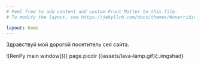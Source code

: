 ```yaml
---
# Feel free to add content and custom Front Matter to this file.
# To modify the layout, see https://jekyllrb.com/docs/themes/#overriding-theme-defaults

layout: home
---
```


Здравствуй мой дорогой посетитель сея сайта.

![RenPy main window]({{ page.picdir }}assets/lava-lamp.gif){:.imgshad}